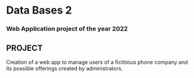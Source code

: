 # Data Bases 2
### Web Application project of the year 2022
## PROJECT
Creation of a web app to manage users of a fictitious phone company and its possible offerings created by administrators.
